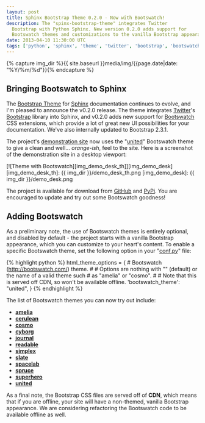 ```yaml
---
layout: post
title: Sphinx Bootstrap Theme 0.2.0 - Now with Bootswatch!
description: The "spinx-bootstrap-theme" integrates Twitter
  Bootstrap with Python Sphinx. New version 0.2.0 adds support for
  Bootswatch themes and customizations to the vanilla Bootstrap appearance.
date: 2013-04-10 11:30:00 UTC
tags: ['python', 'sphinx', 'theme', 'twitter', 'bootstrap', 'bootswatch']
---
```

{% capture img_dir %}{{ site.baseurl }}media/img/{{page.date|date: "%Y/%m/%d"}}{% endcapture %}

## Bringing Bootswatch to Sphinx

The [Bootstrap Theme][sbt_gh] for [Sphinx][sphinx] documentation continues to
evolve, and I'm pleased to announce the v0.2.0 release. The theme integrates
[Twitter][twitter]'s [Bootstrap][bootstrap] library into Sphinx,
and v0.2.0 adds new support for [Bootswatch][bootswatch] CSS extensions, which
provide a lot of great new UI possibilities for your documentation. We've
also internally updated to Bootstrap 2.3.1.

The project's [demonstration site][sbt_demo_readme] now uses the
"[united](http://bootswatch.com/united/)" Bootswatch theme to give a clean
and well... *orange-ish*, feel to the site. Here is a screenshot of the
demonstration site in a desktop viewport:

[![Theme with Bootswatch][img_demo_desk_th]][img_demo_desk]
[img_demo_desk_th]: {{ img_dir }}/demo_desk_th.png
[img_demo_desk]: {{ img_dir }}/demo_desk.png

The project is available for download from [GitHub][sbt_gh] and
[PyPi][sbt_pypi]. You are encouraged to update and try out some Bootswatch
goodness!

<!-- more start -->

## Adding Bootswatch

As a preliminary note, the use of Bootswatch themes is entirely optional, and
disabled by default - the project starts with a vanilla Bootstrap appearance,
which you can customize to your heart's content. To enable a specific
Bootswatch theme, set the following option in your
"[conf.py][sbt_demo_cfg]" file:

{% highlight python %}
html_theme_options = {
    # Bootswatch (http://bootswatch.com/) theme.
    #
    # Options are nothing with "" (default) or the name of a valid theme such
    # as "amelia" or "cosmo".
    #
    # Note that this is served off CDN, so won't be available offline.
    'bootswatch_theme': "united",
}
{% endhighlight %}

The list of Bootswatch themes you can now try out include:

* [**amelia**](http://bootswatch.com/amelia/)
* [**cerulean**](http://bootswatch.com/cerulean/)
* [**cosmo**](http://bootswatch.com/cosmo/)
* [**cyborg**](http://bootswatch.com/cyborg/)
* [**journal**](http://bootswatch.com/journal/)
* [**readable**](http://bootswatch.com/readable/)
* [**simplex**](http://bootswatch.com/simplex/)
* [**slate**](http://bootswatch.com/slate/)
* [**spacelab**](http://bootswatch.com/spacelab/)
* [**spruce**](http://bootswatch.com/spruce/)
* [**superhero**](http://bootswatch.com/superhero/)
* [**united**](http://bootswatch.com/united/)

As a final note, the Bootstrap CSS files are served off of **CDN**, which means
that if you are offline, your site will have a non-themed, vanilla Bootstrap
appearance. We are considering refactoring the Bootswatch code to be available
offline as well.

[bootstrap]: http://twitter.github.com/bootstrap/
[bootswatch]: http://bootswatch.com/
[python]: http://python.org/
[sphinx]: http://sphinx.pocoo.org/
[twitter]: https://twitter.com/
[sbt_demo]: http://ryan-roemer.github.com/sphinx-bootstrap-theme
[sbt_demo_cfg]: https://github.com/ryan-roemer/sphinx-bootstrap-theme/blob/master/demo/source/conf.py
[sbt_demo_readme]: http://ryan-roemer.github.com/sphinx-bootstrap-theme/README.html
[sbt_pypi]: http://pypi.python.org/pypi/sphinx-bootstrap-theme/0.2.0
[sbt_gh]: https://github.com/ryan-roemer/sphinx-bootstrap-theme

<!-- more end -->

